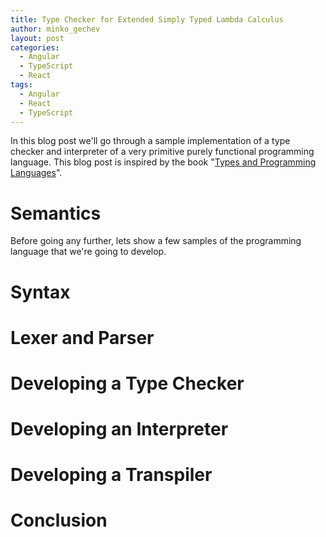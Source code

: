 ```yaml
---
title: Type Checker for Extended Simply Typed Lambda Calculus
author: minko_gechev
layout: post
categories:
  - Angular
  - TypeScript
  - React
tags:
  - Angular
  - React
  - TypeScript
---
```


In this blog post we'll go through a sample implementation of a type checker and interpreter of a very primitive purely functional programming language. This blog post is inspired by the book "[Types and Programming Languages](https://www.cis.upenn.edu/~bcpierce/tapl/)".

# Semantics

Before going any further, lets show a few samples of the programming language that we're going to develop.

# Syntax

# Lexer and Parser

# Developing a Type Checker

# Developing an Interpreter

# Developing a Transpiler

# Conclusion

